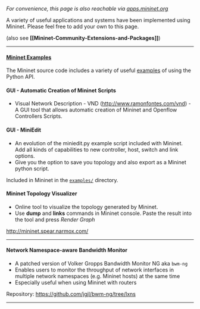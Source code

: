 <i>For convenience, this page is also reachable via [apps.mininet.org](http://apps.mininet.org)</i>

A variety of useful applications and systems have been implemented using Mininet. Please feel free to add your own to this page.

(also see <b>[[Mininet-Community-Extensions-and-Packages]]</b>)

---
#### [Mininet Examples](https://github.com/mininet/mininet/tree/master/examples)

The Mininet source code includes a variety of useful [examples](https://github.com/mininet/mininet/tree/master/examples) of using the Python API.

#### GUI - Automatic Creation of Mininet Scripts

* Visual Network Description - VND (http://www.ramonfontes.com/vnd) - A GUI tool that allows automatic creation of Mininet and Openflow Controllers Scripts.

#### GUI - MiniEdit

* An evolution of the miniedit.py example script included with Mininet.  Add all kinds of capabilities to new controller, host, switch and link options.
* Give you the option to save you topology and also export as a Mininet python script.

Included in Mininet in the [`examples/`](https://github.com/mininet/mininet/tree/master/examples) directory.

#### Mininet Topology Visualizer

* Online tool to visualize the topology generated by Mininet.
* Use **dump** and **links** commands in Mininet console. Paste the result into the tool and press _Render Graph_

http://mininet.spear.narmox.com/


---

#### Network Namespace-aware Bandwidth Monitor

* A patched version of Volker Gropps Bandwidth Monitor NG aka `bwm-ng`
* Enables users to monitor the throughput of network interfaces in multiple network namespaces (e.g. Mininet hosts) at the same time
* Especially useful when using Mininet with routers

Repository: https://github.com/jgjl/bwm-ng/tree/lxns

---